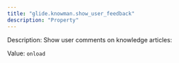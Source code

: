 ```yaml
---
title: "glide.knowman.show_user_feedback"
description: "Property"
---
```


Description: Show user comments on knowledge articles:

Value: `onload`